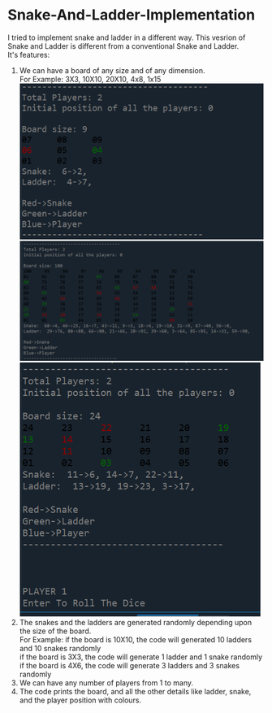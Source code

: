 # Snake-And-Ladder-Implementation
I tried to implement snake and ladder in a different way. This vesrion of Snake and Ladder is different from a conventional Snake and Ladder.</br>
It's features:</br>
1. We can have a board of any size and of any dimension.</br>
   For Example: 3X3, 10X10, 20X10, 4x8, 1x15</br>
   ![alt text](images/3X3.PNG)  ![alt text](images/10X10.PNG) ![alt text](images/4X6.PNG)
2. The snakes and the ladders are generated randomly depending upon the size of the board.</br>
   For Example: if the board is 10X10, the code will generated 10 ladders and 10 snakes randomly</br>
                if the board is 3X3, the code will generate 1 ladder and 1 snake randomly</br>
                if the board is 4X6, the code will generate 3 ladders and 3 snakes randomly</br>
3. We can have any number of players from 1 to many.</br>
4. The code prints the board, and all the other details like ladder, snake, and the player position with colours.</br>

             
